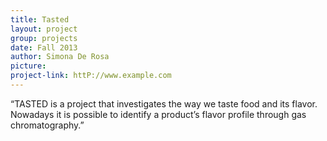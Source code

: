 ```yaml
---
title: Tasted
layout: project
group: projects
date: Fall 2013
author: Simona De Rosa
picture:
project-link: httP://www.example.com
---
```

“TASTED is a project that investigates the way we taste food and its flavor. Nowadays it is possible to identify a product’s flavor profile through gas chromatography.”